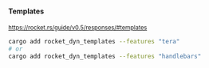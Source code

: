 #### Templates

<small>

https://rocket.rs/guide/v0.5/responses/#templates

</small>

```bash
cargo add rocket_dyn_templates --features "tera"
# or
cargo add rocket_dyn_templates --features "handlebars"
```


<aside class="notes">
</aside>
